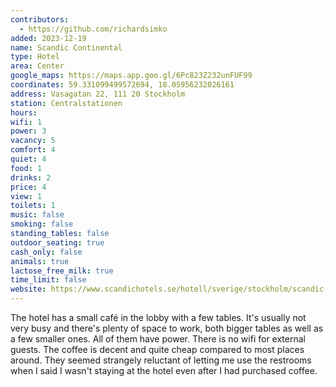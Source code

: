 ```yaml
---
contributors:
  - https://github.com/richardsimko
added: 2023-12-19
name: Scandic Continental
type: Hotel
area: Center
google_maps: https://maps.app.goo.gl/6Pc823Z232unFUF99
coordinates: 59.331099499572694, 18.05956232026161
address: Vasagatan 22, 111 20 Stockholm
station: Centralstationen
hours:
wifi: 1
power: 3
vacancy: 5
comfort: 4
quiet: 4
food: 1
drinks: 2
price: 4
view: 1
toilets: 1
music: false
smoking: false
standing_tables: false
outdoor_seating: true
cash_only: false
animals: true
lactose_free_milk: true
time_limit: false
website: https://www.scandichotels.se/hotell/sverige/stockholm/scandic-continental
---
```


The hotel has a small café in the lobby with a few tables. It's usually not very busy and there's plenty of space to work, both bigger tables as well as a few smaller ones. All of them have power. There is no wifi for external guests. The coffee is decent and quite cheap compared to most places around. They seemed strangely reluctant of letting me use the restrooms when I said I wasn't staying at the hotel even after I had purchased coffee.
